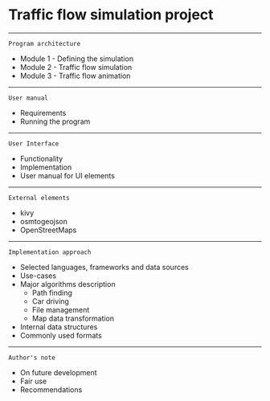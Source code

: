 # Traffic flow simulation project

----

    Program architecture
* Module 1 - Defining the simulation
* Module 2 - Traffic flow simulation
* Module 3 - Traffic flow animation

----

    User manual
* Requirements
* Running the program

----

    User Interface
* Functionality
* Implementation
* User manual for UI elements

----

    External elements
* kivy
* osmtogeojson
* OpenStreetMaps

----

    Implementation approach
* Selected languages, frameworks and data sources
* Use-cases
* Major algorithms description
  * Path finding
  * Car driving
  * File management
  * Map data transformation
* Internal data structures
* Commonly used formats

----

    Author's note
* On future development
* Fair use
* Recommendations



